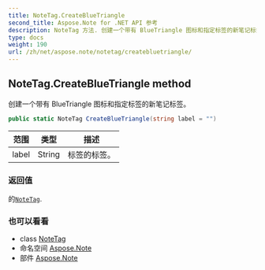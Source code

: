 ```yaml
---
title: NoteTag.CreateBlueTriangle
second_title: Aspose.Note for .NET API 参考
description: NoteTag 方法. 创建一个带有 BlueTriangle 图标和指定标签的新笔记标签
type: docs
weight: 190
url: /zh/net/aspose.note/notetag/createbluetriangle/
---
```

## NoteTag.CreateBlueTriangle method

创建一个带有 BlueTriangle 图标和指定标签的新笔记标签。

```csharp
public static NoteTag CreateBlueTriangle(string label = "")
```

| 范围 | 类型 | 描述 |
| --- | --- | --- |
| label | String | 标签的标签。 |

### 返回值

的[`NoteTag`](../).

### 也可以看看

* class [NoteTag](../)
* 命名空间 [Aspose.Note](../../notetag/)
* 部件 [Aspose.Note](../../../)


